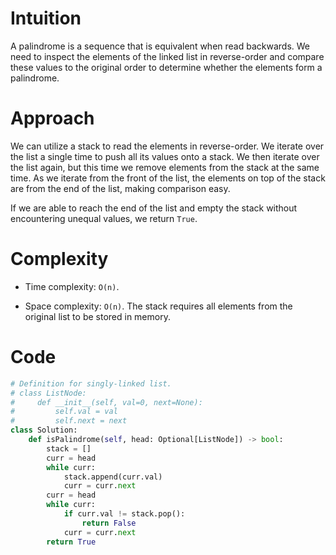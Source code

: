 # Intuition
<!-- Describe your first thoughts on how to solve this problem. -->
A palindrome is a sequence that is equivalent when read backwards. We need to inspect the elements of the linked list in reverse-order and compare these values to the original order to determine whether the elements
form a palindrome.

# Approach
<!-- Describe your approach to solving the problem. -->
We can utilize a stack to read the elements in reverse-order. We iterate over the list a single time to push all its values onto a stack. We then iterate over the list again, but this time we remove elements from the
stack at the same time. As we iterate from the front of the list, the elements on top of the stack are from the end of the list, making comparison easy.

If we are able to reach the end of the list and empty the stack without encountering unequal values, we return `True`.

# Complexity
- Time complexity: `O(n)`. 
<!-- Add your time complexity here, e.g. $$O(n)$$ -->

- Space complexity: `O(n)`. The stack requires all elements from the original list to be stored in memory.
  <!-- Add your space complexity here, e.g. $$O(n)$$ -->

# Code
```python
# Definition for singly-linked list.
# class ListNode:
#     def __init__(self, val=0, next=None):
#         self.val = val
#         self.next = next
class Solution:
    def isPalindrome(self, head: Optional[ListNode]) -> bool:
        stack = []
        curr = head
        while curr:
            stack.append(curr.val)
            curr = curr.next
        curr = head
        while curr:
            if curr.val != stack.pop():
                return False
            curr = curr.next
        return True     
```
